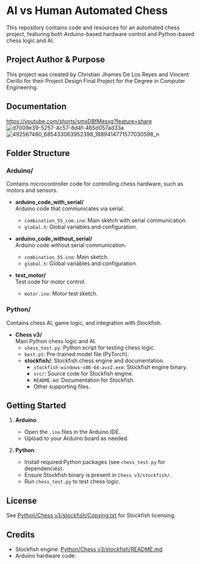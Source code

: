 # AI vs Human Automated Chess

This repository contains code and resources for an automated chess project, featuring both Arduino-based hardware control and Python-based chess logic and AI.

## Project Author & Purpose

This project was created by Christian Jhames De Los Reyes and Vincent Cerillo for their Project Design Final Project for the Degree in Computer Engineering.

## Documentation

https://youtube.com/shorts/smxDBfMesxg?feature=share
![d7009e39-5257-4c57-8d4f-465d057ad33a](https://github.com/user-attachments/assets/3ad40425-9df7-495c-abe3-3cdd5b7b6525)
![492567480_685433063952398_1889414771577030598_n](https://github.com/user-attachments/assets/8cbedde7-0cef-45e8-8a37-dee5d2319c18)

## Folder Structure

### Arduino/

Contains microcontroller code for controlling chess hardware, such as motors and sensors.

- **arduino_code_with_serial/**  
  Arduino code that communicates via serial.  
  - `combination_55_com.ino`: Main sketch with serial communication.  
  - `global.h`: Global variables and configuration.

- **arduino_code_without_serial/**  
  Arduino code without serial communication.  
  - `combination_55.ino`: Main sketch.  
  - `global.h`: Global variables and configuration.

- **test_motor/**  
  Test code for motor control.  
  - `motor.ino`: Motor test sketch.

### Python/

Contains chess AI, game logic, and integration with Stockfish.

- **Chess v3/**  
  Main Python chess logic and AI.  
  - `chess_test.py`: Python script for testing chess logic.  
  - `best.pt`: Pre-trained model file (PyTorch).  
  - **stockfish/**: Stockfish chess engine and documentation.  
    - `stockfish-windows-x86-64-avx2.exe`: Stockfish engine binary.  
    - `src/`: Source code for Stockfish engine.  
    - `README.md`: Documentation for Stockfish.  
    - Other supporting files.

## Getting Started

1. **Arduino**:  
   - Open the `.ino` files in the Arduino IDE.
   - Upload to your Arduino board as needed.

2. **Python**:  
   - Install required Python packages (see `chess_test.py` for dependencies).
   - Ensure Stockfish binary is present in `Chess v3/stockfish/`.
   - Run `chess_test.py` to test chess logic.

## License

See [Python/Chess v3/stockfish/Copying.txt](Python/Chess%20v3/stockfish/Copying.txt) for Stockfish licensing.

## Credits

- Stockfish engine: [Python/Chess v3/stockfish/README.md](Python/Chess%20v3/stockfish/README.md)
- Arduino hardware code:
